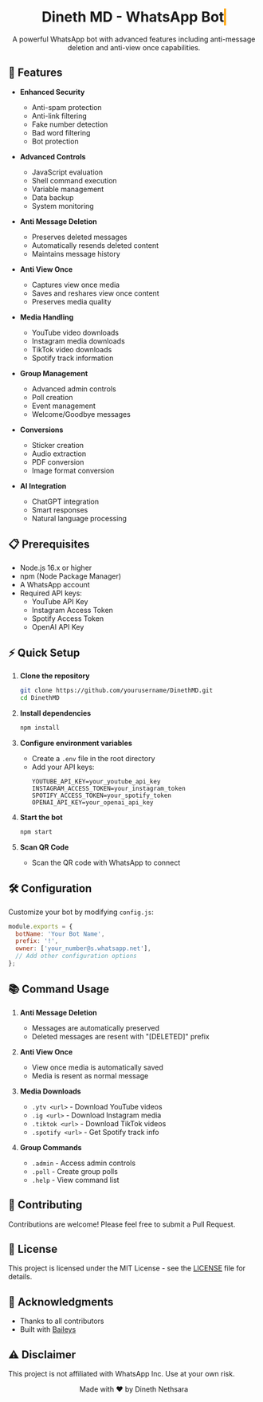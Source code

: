 <div align="center">
  <h1>
    <div style="display: inline-block; position: relative;">
      <span class="typing-animation">Dineth MD - WhatsApp Bot</span>
    </div>
  </h1>
</div>

<div align="center">
  <p>A powerful WhatsApp bot with advanced features including anti-message deletion and anti-view once capabilities.</p>
  <style>
    .typing-animation {
      animation: typing 3.5s steps(40, end);
      overflow: hidden;
      white-space: nowrap;
      display: inline-block;
      border-right: .15em solid orange;
    }

    @keyframes typing {
      from { width: 0 }
      to { width: 100% }
    }
  </style>
</div>

## 🚀 Features

- **Enhanced Security**
  - Anti-spam protection
  - Anti-link filtering
  - Fake number detection
  - Bad word filtering
  - Bot protection

- **Advanced Controls**
  - JavaScript evaluation
  - Shell command execution
  - Variable management
  - Data backup
  - System monitoring

- **Anti Message Deletion**
  - Preserves deleted messages
  - Automatically resends deleted content
  - Maintains message history

- **Anti View Once**
  - Captures view once media
  - Saves and reshares view once content
  - Preserves media quality

- **Media Handling**
  - YouTube video downloads
  - Instagram media downloads
  - TikTok video downloads
  - Spotify track information

- **Group Management**
  - Advanced admin controls
  - Poll creation
  - Event management
  - Welcome/Goodbye messages

- **Conversions**
  - Sticker creation
  - Audio extraction
  - PDF conversion
  - Image format conversion

- **AI Integration**
  - ChatGPT integration
  - Smart responses
  - Natural language processing

## 📋 Prerequisites

- Node.js 16.x or higher
- npm (Node Package Manager)
- A WhatsApp account
- Required API keys:
  - YouTube API Key
  - Instagram Access Token
  - Spotify Access Token
  - OpenAI API Key

## ⚡ Quick Setup

1. **Clone the repository**
   ```bash
   git clone https://github.com/yourusername/DinethMD.git
   cd DinethMD
   ```

2. **Install dependencies**
   ```bash
   npm install
   ```

3. **Configure environment variables**
   - Create a `.env` file in the root directory
   - Add your API keys:
     ```env
     YOUTUBE_API_KEY=your_youtube_api_key
     INSTAGRAM_ACCESS_TOKEN=your_instagram_token
     SPOTIFY_ACCESS_TOKEN=your_spotify_token
     OPENAI_API_KEY=your_openai_api_key
     ```

4. **Start the bot**
   ```bash
   npm start
   ```

5. **Scan QR Code**
   - Scan the QR code with WhatsApp to connect

## 🛠️ Configuration

Customize your bot by modifying `config.js`:

```javascript
module.exports = {
  botName: 'Your Bot Name',
  prefix: '!',
  owner: ['your_number@s.whatsapp.net'],
  // Add other configuration options
};
```

## 📚 Command Usage

1. **Anti Message Deletion**
   - Messages are automatically preserved
   - Deleted messages are resent with "[DELETED]" prefix

2. **Anti View Once**
   - View once media is automatically saved
   - Media is resent as normal message

3. **Media Downloads**
   - `.ytv <url>` - Download YouTube videos
   - `.ig <url>` - Download Instagram media
   - `.tiktok <url>` - Download TikTok videos
   - `.spotify <url>` - Get Spotify track info

4. **Group Commands**
   - `.admin` - Access admin controls
   - `.poll` - Create group polls
   - `.help` - View command list

## 🤝 Contributing

Contributions are welcome! Please feel free to submit a Pull Request.

## 📄 License

This project is licensed under the MIT License - see the [LICENSE](LICENSE) file for details.

## 🙏 Acknowledgments

- Thanks to all contributors
- Built with [Baileys](https://github.com/adiwajshing/Baileys)

## ⚠️ Disclaimer

This project is not affiliated with WhatsApp Inc. Use at your own risk.

<div align="center">
  Made with ❤️ by Dineth Nethsara
</div>